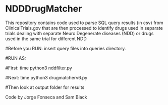# NDDDrugMatcher
This repository contains code used to parse SQL query results (in csv) from ClinicalTrials.gov that are then processed to identify drugs used in separate trials dealing with separate Neuro Degenerate diseases (NDD) or drugs used in the same trial for different NDD

#Before you RUN: insert query files into queries directory.

#RUN AS:

#First:
time python3 nddfilter.py

#Next:
time python3 drugmatcherv6.py

#Then look at output folder for results

Code by Jorge Fonseca and Sam Black
